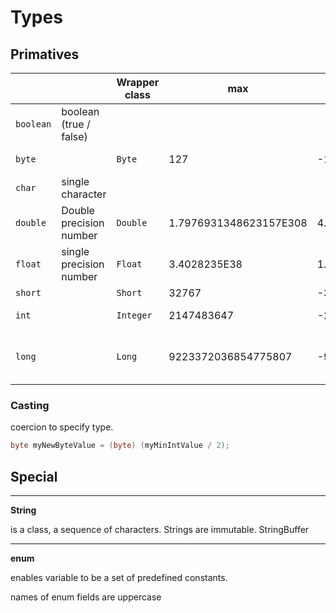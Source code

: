 # Types

## Primatives

|||Wrapper class|max | min| width | notes |
|---|---|---|---|---|---|---|
`boolean` | boolean (true / false)
|`byte`||`Byte`| 127| -128| 8 bits |v.small, uncommon 
|`char`|single character||||| 16 bits| allows you store unicode values
|`double`|Double precision number|`Double`|1.7976931348623157E308|4.9E-324 |32 bits| add `d` after declaration of digits
|`float`|single precision number|`Float`|3.4028235E38 |1.4E-45 |64 bits| add `f` after declaration of digits
|`short`||`Short` | 32767 | -32767| | 16 bits
|`int`||`Integer`|2147483647 | -2147483647| 32 bits 
|`long`||`Long`|9223372036854775807|-9223372036854775808|64 bits|add `L` end of digits tp define it as long


### Casting 

coercion to specify type. 

```java
byte myNewByteValue = (byte) (myMinIntValue / 2);
```

## Special 
----

**String** 

is a class, a sequence of characters. Strings are immutable.
StringBuffer 

---
**enum** 

enables variable to be a set of predefined constants. 

names of enum fields are uppercase 



